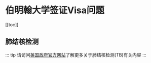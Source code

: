 # 伯明翰大学签证Visa问题

[[toc]]

## 肺结核检测

::: tip
请访问[英国政府官方网站](https://www.gov.uk/government/publications/tuberculosis-test-for-a-uk-visa-clinics-in-china/approved-tuberculosis-testing-clinics-in-china)了解更多关于肺结核检测(TB)有关内容
:::